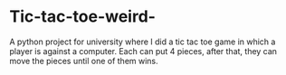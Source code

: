 # Tic-tac-toe-weird-

A python project for university where I did a tic tac toe game in which a player is against a computer. Each can put 4 pieces, after that, they can move the pieces until one of them wins.
